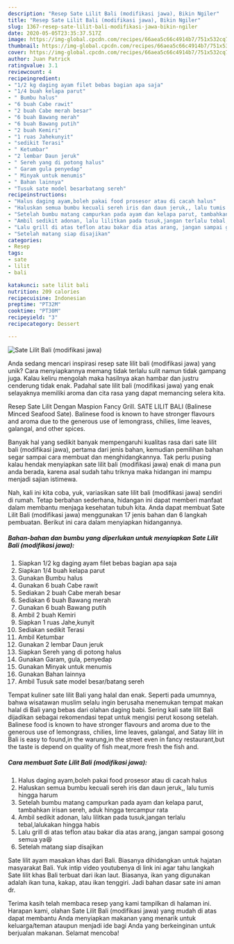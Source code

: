 ```yaml
---
description: "Resep Sate Lilit Bali (modifikasi jawa), Bikin Ngiler"
title: "Resep Sate Lilit Bali (modifikasi jawa), Bikin Ngiler"
slug: 1367-resep-sate-lilit-bali-modifikasi-jawa-bikin-ngiler
date: 2020-05-05T23:35:37.517Z
image: https://img-global.cpcdn.com/recipes/66aea5c66c4914b7/751x532cq70/sate-lilit-bali-modifikasi-jawa-foto-resep-utama.jpg
thumbnail: https://img-global.cpcdn.com/recipes/66aea5c66c4914b7/751x532cq70/sate-lilit-bali-modifikasi-jawa-foto-resep-utama.jpg
cover: https://img-global.cpcdn.com/recipes/66aea5c66c4914b7/751x532cq70/sate-lilit-bali-modifikasi-jawa-foto-resep-utama.jpg
author: Juan Patrick
ratingvalue: 3.1
reviewcount: 4
recipeingredient:
- "1/2 kg daging ayam filet bebas bagian apa saja"
- "1/4 buah kelapa parut"
- " Bumbu halus"
- "6 buah Cabe rawit"
- "2 buah Cabe merah besar"
- "6 buah Bawang merah"
- "6 buah Bawang putih"
- "2 buah Kemiri"
- "1 ruas Jahekunyit"
- "sedikit Terasi"
- " Ketumbar"
- "2 lembar Daun jeruk"
- " Sereh yang di potong halus"
- " Garam gula penyedap"
- " Minyak untuk menumis"
- " Bahan lainnya"
- "Tusuk sate model besarbatang sereh"
recipeinstructions:
- "Halus daging ayam,boleh pakai food prosesor atau di cacah halus"
- "Haluskan semua bumbu kecuali sereh iris dan daun jeruk,, lalu tumis hingga harum"
- "Setelah bumbu matang campurkan pada ayam dan kelapa parut, tambahkan irisan sereh, aduk hingga tercampur rata"
- "Ambil sedikit adonan, lalu lilitkan pada tusuk,jangan terlalu tebal,lalukakan hingga habis"
- "Lalu grill di atas teflon atau bakar dia atas arang, jangan sampai gosong semua ya😆"
- "Setelah matang siap disajikan"
categories:
- Resep
tags:
- sate
- lilit
- bali

katakunci: sate lilit bali 
nutrition: 209 calories
recipecuisine: Indonesian
preptime: "PT32M"
cooktime: "PT30M"
recipeyield: "3"
recipecategory: Dessert

---
```



![Sate Lilit Bali (modifikasi jawa)](https://img-global.cpcdn.com/recipes/66aea5c66c4914b7/751x532cq70/sate-lilit-bali-modifikasi-jawa-foto-resep-utama.jpg)

Anda sedang mencari inspirasi resep sate lilit bali (modifikasi jawa) yang unik? Cara menyiapkannya memang tidak terlalu sulit namun tidak gampang juga. Kalau keliru mengolah maka hasilnya akan hambar dan justru cenderung tidak enak. Padahal sate lilit bali (modifikasi jawa) yang enak selayaknya memiliki aroma dan cita rasa yang dapat memancing selera kita.

Resep Sate Lilit Dengan Maspion Fancy Grill. SATE LILIT BALI (Balinese Minced Seafood Sate). Balinese food is known to have stronger flavours and aroma due to the generous use of lemongrass, chilies, lime leaves, galangal, and other spices.

Banyak hal yang sedikit banyak mempengaruhi kualitas rasa dari sate lilit bali (modifikasi jawa), pertama dari jenis bahan, kemudian pemilihan bahan segar sampai cara membuat dan menghidangkannya. Tak perlu pusing kalau hendak menyiapkan sate lilit bali (modifikasi jawa) enak di mana pun anda berada, karena asal sudah tahu triknya maka hidangan ini mampu menjadi sajian istimewa.


Nah, kali ini kita coba, yuk, variasikan sate lilit bali (modifikasi jawa) sendiri di rumah. Tetap berbahan sederhana, hidangan ini dapat memberi manfaat dalam membantu menjaga kesehatan tubuh kita. Anda dapat membuat Sate Lilit Bali (modifikasi jawa) menggunakan 17 jenis bahan dan 6 langkah pembuatan. Berikut ini cara dalam menyiapkan hidangannya.

<!--inarticleads1-->

##### Bahan-bahan dan bumbu yang diperlukan untuk menyiapkan Sate Lilit Bali (modifikasi jawa):

1. Siapkan 1/2 kg daging ayam filet bebas bagian apa saja
1. Siapkan 1/4 buah kelapa parut
1. Gunakan  Bumbu halus
1. Gunakan 6 buah Cabe rawit
1. Sediakan 2 buah Cabe merah besar
1. Sediakan 6 buah Bawang merah
1. Gunakan 6 buah Bawang putih
1. Ambil 2 buah Kemiri
1. Siapkan 1 ruas Jahe,kunyit
1. Sediakan sedikit Terasi
1. Ambil  Ketumbar
1. Gunakan 2 lembar Daun jeruk
1. Siapkan  Sereh yang di potong halus
1. Gunakan  Garam, gula, penyedap
1. Gunakan  Minyak untuk menumis
1. Gunakan  Bahan lainnya
1. Ambil Tusuk sate model besar/batang sereh


Tempat kuliner sate lilit Bali yang halal dan enak. Seperti pada umumnya, bahwa wisatawan muslim selalu ingin berusaha menemukan tempat makan halal di Bali yang bebas dari olahan daging babi. Sering kali sate lilit Bali dijadikan sebagai rekomendasi tepat untuk mengisi perut kosong setelah. Balinese food is known to have stronger flavours and aroma due to the generous use of lemongrass, chilies, lime leaves, galangal, and Satay lilit in Bali is easy to found,in the warung,in the street even in fancy restaurant,but the taste is depend on quality of fish meat,more fresh the fish and. 

<!--inarticleads2-->

##### Cara membuat Sate Lilit Bali (modifikasi jawa):

1. Halus daging ayam,boleh pakai food prosesor atau di cacah halus
1. Haluskan semua bumbu kecuali sereh iris dan daun jeruk,, lalu tumis hingga harum
1. Setelah bumbu matang campurkan pada ayam dan kelapa parut, tambahkan irisan sereh, aduk hingga tercampur rata
1. Ambil sedikit adonan, lalu lilitkan pada tusuk,jangan terlalu tebal,lalukakan hingga habis
1. Lalu grill di atas teflon atau bakar dia atas arang, jangan sampai gosong semua ya😆
1. Setelah matang siap disajikan


Sate lilit ayam masakan khas dari Bali. Biasanya dihidangkan untuk hajatan masyarakat Bali. Yuk intip video youtubenya di link ini agar tahu langkah Sate lilit khas Bali terbuat dari ikan laut. Biasanya, ikan yang digunakan adalah ikan tuna, kakap, atau ikan tenggiri. Jadi bahan dasar sate ini aman dr. 

Terima kasih telah membaca resep yang kami tampilkan di halaman ini. Harapan kami, olahan Sate Lilit Bali (modifikasi jawa) yang mudah di atas dapat membantu Anda menyiapkan makanan yang menarik untuk keluarga/teman ataupun menjadi ide bagi Anda yang berkeinginan untuk berjualan makanan. Selamat mencoba!
